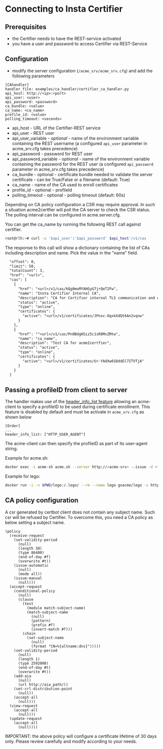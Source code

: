 <!-- markdownlint-disable  MD013 -->
<!-- wiki-title CA handler for NetGuard Certificate Manager and Insta Certifier -->
# Connecting to Insta Certifier

## Prerequisites

- the Certifier needs to have the REST-service activated
- you have a user and password to access Certifier via REST-Service

## Configuration

- modify the server configuration (`/acme_srv/acme_srv.cfg`) and add the following parameters

```config
[CAhandler]
handler_file: examples/ca_handler/certifier_ca_handler.py
api_host: http://<ip>:<port>
api_user: <user>
api_password: <password>
ca_bundle: <value>
ca_name: <ca_name>
profile_id: <value>
polling_timeout: <seconds>
```

- api_host - URL of the Certifier-REST service
- api_user - REST user
- api_user_variable - *optional* - name of the environment variable containing the REST username (a configured `api_user` parameter in acme_srv.cfg takes precedence)
- api_password - password for REST user
- api_password_variable - *optional* - name of the environment variable containing the password for the REST user (a configured `api_password` parameter in acme_srv.cfg takes precedence)
- ca_bundle - optional - certificate bundle needed to validate the server certificate - can be True/False or a filename (default: True)
- ca_name - name of the CA used to enroll certificates
- profile_id - optional - profileId
- polling_timeout - optional - polling timeout (default: 60s)

Depending on CA policy configuration a CSR may require approval. In such a situation acme2certfier will poll the CA server to check the CSR status. The polling interval can be configured in acme.server.cfg.

You can get the ca_name by running the following REST call against certifier.

```bash
root@rlh:~# curl -u '$api_user':'$api_password' $api_host'/v1/cas
```

The response to this call will show a dictionary containing the list of CAs including description and name. Pick the value in the "name" field.

```REST
  "offset": 0,
  "limit": 50,
  "totalCount": 3,
  "href": "<url>",
  "cas": [
    {
      "href": "<url>/v1/cas/kQg0moMYAHGyG7jrQeT2Fw",
      "name": "Insta Certifier Internal CA",
      "description": "CA for Certifier internal TLS communication and operational use",
      "status": "active",
      "type": "online",
      "certificates": {
        "active": "<url>/v1/certificates/JPnxc-OqxkXdQt6An2vqnw"
      }
    },
    {
      "href": ""<url>/v1/cas/PnOBdgHSiz5c1sR0MsZMtw",
      "name": "ca_name",
      "description": "Test CA for acme2certfier",
      "status": "active",
      "type": "online",
      "certificates": {
        "active": "<url>/v1/certificates/Ur-YAdXw6S8ddGl7ITVTjA"
      }
    }
  ]
```

## Passing a profileID from client to server

The handler makes use of the [header_info_list feature](header_info.md) allowing an acme-client to specify a profileID to be used during certificate enrollment. This feature is disabled by default and must be activate in `acme_srv.cfg` as shown below

```config
[Order]
...
header_info_list: ["HTTP_USER_AGENT"]
```

The acme-client can then specify the profileID as part of its user-agent string.

Example for acme.sh:

```bash
docker exec -i acme-sh acme.sh --server http://<acme-srv> --issue -d <fqdn> --standalone --useragent profile_id=101 --debug 3 --output-insecure
```

Example for lego:

```bash
docker run -i -v $PWD/lego:/.lego/ --rm --name lego goacme/lego -s http://<acme-srv> -a --email "lego@example.com" --user-agent profile_id=101 -d <fqdn> --http run
```

## CA policy configuration

A csr generated by certbot client does not contain any subject name. Such csr will be refused by Certifier. To overcome this, you need a CA policy as below setting a subject name.

```policy
(policy
  (receive-request
    (set-validity-period
      (null)
      (length 30)
      (type 86400)
      (end-of-day #f)
      (overwrite #t))
    (issue-automatic
      (null)
      (mode all))
    (issue-manual
      (null)))
  (accept-request
    (conditional-policy
      (null)
      (clause
        (test
          (module match-subject-name)
          (match-subject-name
            (null)
            (pattern)
            (prefix #f)
            (invert-match #f)))
        (chain
          (set-subject-name
            (null)
            (format "CN=%{altname:dns}")))))
    (set-validity-period
      (null)
      (length 1)
      (type 2592000)
      (end-of-day #t)
      (overwrite #t))
    (add-aia
      (null)
      (url http://aia_path/))
    (set-crl-distribution-point
      (null))
    (accept-all
      (null)))
  (view-request
    (accept-all
      (null)))
  (update-request
    (accept-all
      (null))))
```

IMPORTANT: the above policy will configure a certificate lifetime of 30 days only. Please review carefully and modify according to your needs.
